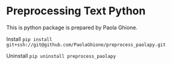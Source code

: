 # Preprocessing Text Python

This is python package is prepared by Paola Ghione.

Install
`pip install git+ssh://git@github.com/PaolaGhione/preprocess_paolapy.git`

Uninstall
`pip uninstall preprocess_paolapy`